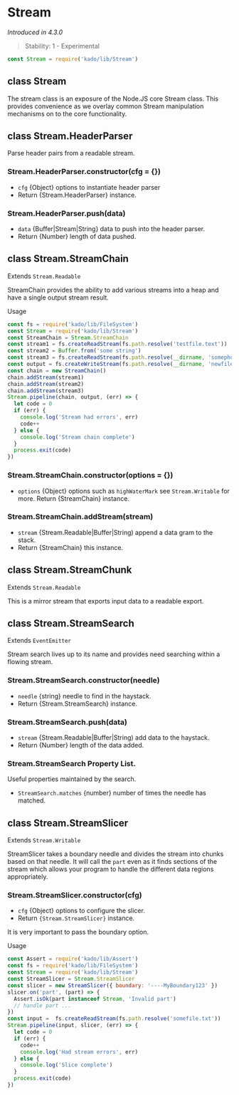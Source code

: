 # Stream
*Introduced in 4.3.0*
> Stability: 1 - Experimental
```js
const Stream = require('kado/lib/Stream')
```

## class Stream

The stream class is an exposure of the Node.JS core Stream class. This provides
convenience as we overlay common Stream manipulation mechanisms on to the core
functionality.

## class Stream.HeaderParser

Parse header pairs from a readable stream.

### Stream.HeaderParser.constructor(cfg = {})
* `cfg` {Object} options to instantiate header parser
* Return {Stream.HeaderParser} instance.

### Stream.HeaderParser.push(data)
* `data` {Buffer|Stream|String} data to push into the header parser.
* Return {Number} length of data pushed.

## class Stream.StreamChain

Extends `Stream.Readable`

StreamChain provides the ability to add various streams into a heap and have a
single output stream result.

Usage

```js
const fs = require('kado/lib/FileSystem')
const Stream = require('kado/lib/Stream')
const StreamChain = Stream.StreamChain
const stream1 = fs.createReadStream(fs.path.resolve('testfile.text'))
const stream2 = Buffer.from('some string')
const stream3 = fs.createReadStream(fs.path.resolve(__dirname, 'somephoto.jpg'))
const output = fs.createWriteStream(fs.path.resolve(__dirname, 'newfile.pack'))
const chain = new StreamChain()
chain.addStream(stream1)
chain.addStream(stream2)
chain.addStream(stream3)
Stream.pipeline(chain, output, (err) => {
  let code = 0
  if (err) {
    console.log('Stream had errors', err)
    code++
  } else {
    console.log('Stream chain complete')
  }
  process.exit(code)
})
```

### Stream.StreamChain.constructor(options = {})
* `options` {Object} options such as `highWaterMark` see `Stream.Writable` for\
more.
Return {StreamChain} instance.

### Stream.StreamChain.addStream(stream)
* `stream` {Stream.Readable|Buffer|String) append a data gram to the stack.
* Return {StreamChain} this instance.

## class Stream.StreamChunk

Extends `Stream.Readable`

This is a mirror stream that exports input data to a readable export.

## class Stream.StreamSearch

Extends `EventEmitter`

Stream search lives up to its name and provides need searching within a flowing
stream.

### Stream.StreamSearch.constructor(needle)
* `needle` {string} needle to find in the haystack.
* Return {Stream.StreamSearch} instance.

### Stream.StreamSearch.push(data)
* `stream` {Stream.Readable|Buffer|String) add data to the haystack.
* Return {Number} length of the data added.

### Stream.StreamSearch Property List.

Useful properties maintained by the search.
* `StreamSearch.matches` {number} number of times the needle has matched.

## class Stream.StreamSlicer

Extends `Stream.Writable`

StreamSlicer takes a boundary needle and divides the stream into chunks based on
that needle. It will call the `part` even as it finds sections of the stream
which allows your program to handle the different data regions appropriately.

### Stream.StreamSlicer.constructor(cfg)
* `cfg` {Object} options to configure the slicer.
* Return `{Stream.StreamSlicer}` instance.

It is very important to pass the boundary option.

Usage

```js
const Assert = require('kado/lib/Assert')
const fs = require('kado/lib/FileSystem')
const Stream = require('kado/lib/Stream')
const StreamSlicer = Stream.StreamSlicer
const slicer = new StreamSlicer({ boundary: '----MyBoundary123' })
slicer.on('part', (part) => {
  Assert.isOk(part instanceof Stream, 'Invalid part')
  // handle part ...
})
const input =  fs.createReadStream(fs.path.resolve('somefile.txt'))
Stream.pipeline(input, slicer, (err) => {
  let code = 0
  if (err) {
    code++
    console.log('Had stream errors', err)
  } else {
    console.log('Slice complete')
  }
  process.exit(code)
})
```
